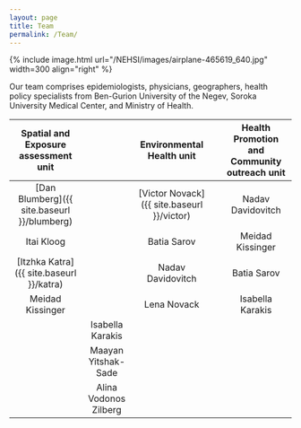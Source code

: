 ```yaml
---
layout: page
title: Team
permalink: /Team/
---
```


{% include image.html url="/NEHSI/images/airplane-465619_640.jpg" width=300 align="right" %}

Our team comprises epidemiologists, physicians, geographers, health policy specialists from Ben-Gurion University of the Negev, Soroka University Medical Center, and Ministry of Health. 

Spatial and Exposure  assessment unit | | Environmental Health unit | | Health Promotion and Community outreach unit
:---: | :---: | :---: | :---: | :---:
[Dan Blumberg]({{ site.baseurl }}/blumberg) | | [Victor Novack]({{ site.baseurl }}/victor) | | Nadav Davidovitch
Itai Kloog | | Batia Sarov | | Meidad Kissinger
[Itzhka Katra]({{ site.baseurl }}/katra) | | Nadav Davidovitch | | Batia Sarov
Meidad Kissinger | | Lena Novack | | Isabella Karakis
 | | Isabella Karakis | | 
 | | Maayan  Yitshak-Sade | | 
 | | Alina Vodonos Zilberg | | 

